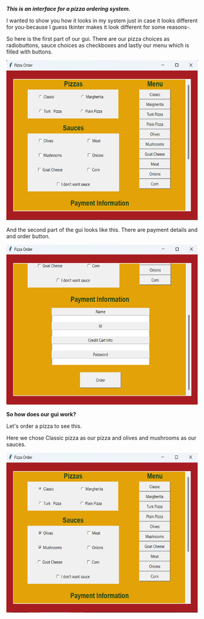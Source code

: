 ***This is an interface for a pizza ordering system.***

I wanted to show you how it looks in my system just in case it looks different for you-because I guess tkinter makes it look different for some reasons-.

So here is the first part of our gui. There are our pizza choices as radiobuttons, sauce choices as checkboxes and lastly our menu which is filled with buttons.

<img src= "./images/page1.png" width =598 height=420>

And the second part of the gui looks like this. There are payment details and and order button.

<img src= "./images/page2.png" width =598 height=420>

**So how does our gui work?** 

Let's order a pizza to see this.

Here we chose Classic pizza as our pizza and olives and mushrooms as our sauces.

<img src= "./images/order1.png" width =598 height=420>












